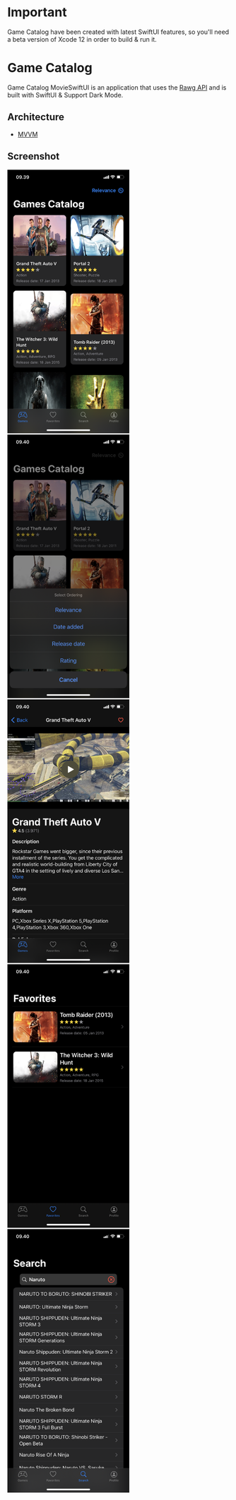 # Important

Game Catalog have been created with latest SwiftUI features, so you'll need a beta version of Xcode 12 in order to build & run it.

# Game Catalog

Game Catalog MovieSwiftUI is an application that uses the [Rawg API](https://api.rawg.io/docs/) and is built with SwiftUI & Support Dark Mode.

## Architecture

* [MVVM](https://en.wikipedia.org/wiki/Model%E2%80%93view%E2%80%93viewmodel)

## Screenshot
<img src="/Screenshot/img1.PNG" width="276" height="597"> <img src="/Screenshot/img2.PNG" width="276" height="597">
<img src="/Screenshot/img3.PNG" width="276" height="597"> <img src="/Screenshot/img4.PNG" width="276" height="597">
<img src="/Screenshot/img5.PNG" width="276" height="597"> 
